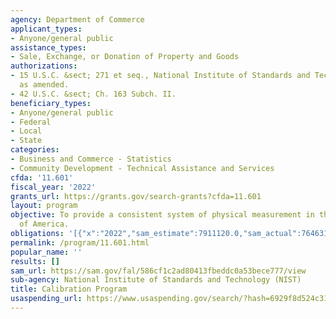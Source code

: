 ```yaml
---
agency: Department of Commerce
applicant_types:
- Anyone/general public
assistance_types:
- Sale, Exchange, or Donation of Property and Goods
authorizations:
- 15 U.S.C. &sect; 271 et seq., National Institute of Standards and Technology Act,
  as amended.
- 42 U.S.C. &sect; Ch. 163 Subch. II.
beneficiary_types:
- Anyone/general public
- Federal
- Local
- State
categories:
- Business and Commerce - Statistics
- Community Development - Technical Assistance and Services
cfda: '11.601'
fiscal_year: '2022'
grants_url: https://grants.gov/search-grants?cfda=11.601
layout: program
objective: To provide a consistent system of physical measurement in the United States
  of America.
obligations: '[{"x":"2022","sam_estimate":7911120.0,"sam_actual":7646312.0,"usa_spending_actual":0.0},{"x":"2023","sam_estimate":7926698.0,"sam_actual":0.0,"usa_spending_actual":0.0},{"x":"2024","sam_estimate":7920120.0,"sam_actual":0.0,"usa_spending_actual":0.0}]'
permalink: /program/11.601.html
popular_name: ''
results: []
sam_url: https://sam.gov/fal/586cf1c2ad80413fbeddc0a53bece777/view
sub-agency: National Institute of Standards and Technology (NIST)
title: Calibration Program
usaspending_url: https://www.usaspending.gov/search/?hash=6929f8d524c31751e5a897f9db00f8d9
---
```

